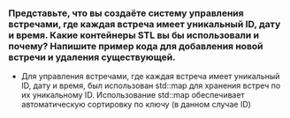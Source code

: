 ### Представьте, что вы создаёте систему управления встречами, где каждая встреча имеет уникальный ID, дату и время. Какие контейнеры STL вы бы использовали и почему? Напишите пример кода для добавления новой встречи и удаления существующей.

- Для управления встречами, где каждая встреча имеет уникальный ID, дату и время, был использован std::map для хранения встреч по их уникальному ID. Использование std::map обеспечивает автоматическую сортировку по ключу (в данном случае ID)
